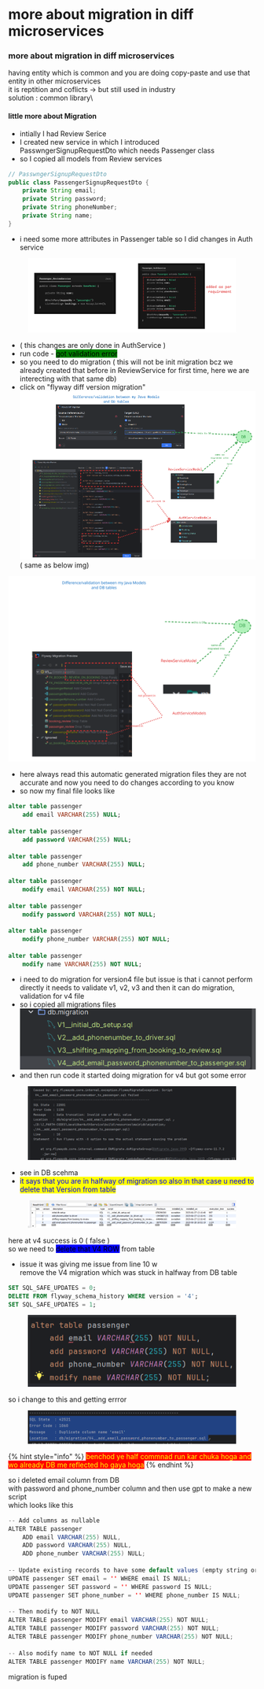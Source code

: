 # more about migration in diff microservices

### more about migration in diff microservices

having entity which is common and you are doing copy-paste and use that entity in other microservices\
it is reptition and coflicts -> but still used in industry\
solution : common library\


#### little more about Migration

* intially I had Review Serice
* I created new service in which I introduced PasswngerSignupRequestDto which needs Passenger class
* so I copied all models from Review services

```java
// PasswngerSignupRequestDto 
public class PassengerSignupRequestDto {
    private String email;
    private String password;
    private String phoneNumber;
    private String name;
}
```

* i need some more attributes in Passenger table so I did changes in Auth service

<figure><img src=".gitbook/assets/image (4).png" alt=""><figcaption></figcaption></figure>

* ( this changes are only done in AuthService )
* run code - <mark style="background-color:green;">got validation error</mark>
* so you need to do migration  ( this will not be init migration bcz we already created that before in ReviewService for first time, here we are interecting with that same db)
* click on "flyway diff version migration" \
  &#x20;![](<.gitbook/assets/image (3) (1).png>) ( same as below img)

<img src=".gitbook/assets/file.excalidraw (4).svg" alt="" class="gitbook-drawing">

* here always read this automatic generated migration files they are not accurate and now you need to do changes according to you know
* so now my final file looks like

```sql
alter table passenger
    add email VARCHAR(255) NULL;

alter table passenger
    add password VARCHAR(255) NULL;

alter table passenger
    add phone_number VARCHAR(255) NULL;

alter table passenger
    modify email VARCHAR(255) NOT NULL;

alter table passenger
    modify password VARCHAR(255) NOT NULL;

alter table passenger
    modify phone_number VARCHAR(255) NOT NULL;

alter table passenger
    modify name VARCHAR(255) NOT NULL;
```

* i need to do migration for version4  file but issue is that i cannot perform directly it needs to validate v1, v2, v3 and then it can do migration, validation for v4 file
* so i copied all migrations files\
  ![](<.gitbook/assets/image (31).png>)
* and then run code it started doing migration for v4 but got some error

<figure><img src=".gitbook/assets/image (30).png" alt=""><figcaption></figcaption></figure>

* see in DB scehma&#x20;
* <mark style="color:blue;background-color:yellow;">it says that you are in halfway of migration so also in that case u need to delete that Version from table</mark>

<figure><img src=".gitbook/assets/image (32).png" alt=""><figcaption></figcaption></figure>

here at v4 success is 0 ( false )\
so we need to <mark style="background-color:blue;">delete  that V4 ROW</mark> from table

* issue it was giving me issue from line 10 w\
  remove the V4 migration which was stuck in halfway from DB table

```sql
SET SQL_SAFE_UPDATES = 0;
DELETE FROM flyway_schema_history WHERE version = '4';
SET SQL_SAFE_UPDATES = 1;
```

<figure><img src=".gitbook/assets/image (33).png" alt=""><figcaption></figcaption></figure>

so i change to this and getting errror

<figure><img src=".gitbook/assets/image (5).png" alt=""><figcaption></figcaption></figure>

{% hint style="info" %}
<mark style="color:yellow;background-color:red;">benchod ye half commnad run kar chuka hoga and wo already DB me reflected ho gaya hoga</mark>
{% endhint %}

so i deleted email column from DB\
with password and phone\_number column and then use gpt to make a new script\
which looks like this

```java
-- Add columns as nullable
ALTER TABLE passenger
    ADD email VARCHAR(255) NULL,
    ADD password VARCHAR(255) NULL,
    ADD phone_number VARCHAR(255) NULL;

-- Update existing records to have some default values (empty string or placeholder)
UPDATE passenger SET email = '' WHERE email IS NULL;
UPDATE passenger SET password = '' WHERE password IS NULL;
UPDATE passenger SET phone_number = '' WHERE phone_number IS NULL;

-- Then modify to NOT NULL
ALTER TABLE passenger MODIFY email VARCHAR(255) NOT NULL;
ALTER TABLE passenger MODIFY password VARCHAR(255) NOT NULL;
ALTER TABLE passenger MODIFY phone_number VARCHAR(255) NOT NULL;

-- Also modify name to NOT NULL if needed
ALTER TABLE passenger MODIFY name VARCHAR(255) NOT NULL;

```

migration is fuped



